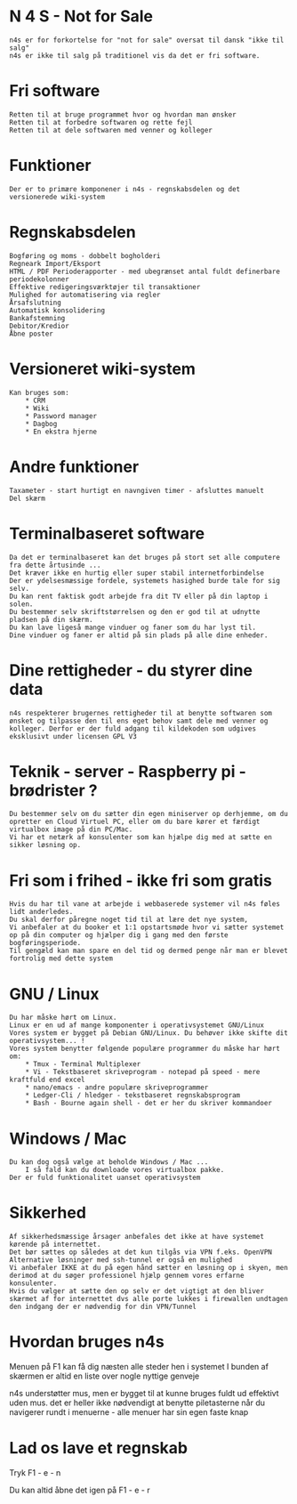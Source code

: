 # N 4 S - Not for Sale
	n4s er for forkortelse for "not for sale" oversat til dansk "ikke til salg"
	n4s er ikke til salg på traditionel vis da det er fri software.

# Fri software
	Retten til at bruge programmet hvor og hvordan man ønsker
	Retten til at forbedre softwaren og rette fejl
	Retten til at dele softwaren med venner og kolleger

# Funktioner
	Der er to primære komponener i n4s - regnskabsdelen og det versionerede wiki-system

# Regnskabsdelen
	Bogføring og moms - dobbelt bogholderi
	Regneark Import/Eksport
	HTML / PDF Perioderapporter - med ubegrænset antal fuldt definerbare periodekolonner
	Effektive redigeringsværktøjer til transaktioner
	Mulighed for automatisering via regler
	Årsafslutning
	Automatisk konsolidering
	Bankafstemning
	Debitor/Kredior
	Åbne poster

# Versioneret wiki-system
	Kan bruges som:
		* CRM
		* Wiki
		* Password manager
		* Dagbog
		* En ekstra hjerne
# Andre funktioner
	Taxameter - start hurtigt en navngiven timer - afsluttes manuelt
	Del skærm

# Terminalbaseret software
	Da det er terminalbaseret kan det bruges på stort set alle computere fra dette årtusinde ...
	Det kræver ikke en hurtig eller super stabil internetforbindelse
	Der er ydelsesmæssige fordele, systemets hasighed burde tale for sig selv.
	Du kan rent faktisk godt arbejde fra dit TV eller på din laptop i solen.
	Du bestemmer selv skriftstørrelsen og den er god til at udnytte pladsen på din skærm.
	Du kan lave ligeså mange vinduer og faner som du har lyst til.
	Dine vinduer og faner er altid på sin plads på alle dine enheder.

# Dine rettigheder - du styrer dine data
	n4s respekterer brugernes rettigheder til at benytte softwaren som ønsket og tilpasse den til ens eget behov samt dele med venner og kolleger. Derfor er der fuld adgang til kildekoden som udgives eksklusivt under licensen GPL V3

# Teknik - server - Raspberry pi - brødrister ?
	Du bestemmer selv om du sætter din egen miniserver op derhjemme, om du opretter en Cloud Virtuel PC, eller om du bare kører et færdigt virtualbox image på din PC/Mac. 
	Vi har et netærk af konsulenter som kan hjælpe dig med at sætte en sikker løsning op.

# Fri som i frihed - ikke fri som gratis
	Hvis du har til vane at arbejde i webbaserede systemer vil n4s føles lidt anderledes.
	Du skal derfor påregne noget tid til at lære det nye system, 
	Vi anbefaler at du booker et 1:1 opstartsmøde hvor vi sætter systemet op på din computer og hjælper dig i gang med den første bogføringsperiode.
	Til gengæld kan man spare en del tid og dermed penge når man er blevet fortrolig med dette system

# GNU / Linux
	Du har måske hørt om Linux. 
	Linux er en ud af mange komponenter i operativsystemet GNU/Linux 
	Vores system er bygget på Debian GNU/Linux. Du behøver ikke skifte dit operativsystem... !
	Vores system benytter følgende populære programmer du måske har hørt om:
		* Tmux - Terminal Multiplexer
		* Vi - Tekstbaseret skriveprogram - notepad på speed - mere kraftfuld end excel
		* nano/emacs - andre populære skriveprogrammer
		* Ledger-Cli / hledger - tekstbaseret regnskabsprogram
		* Bash - Bourne again shell - det er her du skriver kommandoer

# Windows / Mac
	Du kan dog også vælge at beholde Windows / Mac ...
		I så fald kan du downloade vores virtualbox pakke.
	Der er fuld funktionalitet uanset operativsystem

# Sikkerhed
	Af sikkerhedsmæssige årsager anbefales det ikke at have systemet kørende på internettet.
	Det bør sættes op således at det kun tilgås via VPN f.eks. OpenVPN
	Alternative løsninger med ssh-tunnel er også en mulighed
	Vi anbefaler IKKE at du på egen hånd sætter en løsning op i skyen, men derimod at du søger professionel hjælp gennem vores erfarne konsulenter.
	Hvis du vælger at sætte den op selv er det vigtigt at den bliver skærmet af for internettet dvs alle porte lukkes i firewallen undtagen den indgang der er nødvendig for din VPN/Tunnel

# Hvordan bruges n4s
Menuen på F1 kan få dig næsten alle steder hen i systemet
I bunden af skærmen er altid en liste over nogle nyttige genveje

n4s understøtter mus, men er bygget til at kunne bruges fuldt ud effektivt uden mus.
det er heller ikke nødvendigt at benytte piletasterne når du navigerer rundt i menuerne - alle menuer har sin egen faste knap

# Lad os lave et regnskab
Tryk F1  - e - n 

Du kan altid åbne det igen på F1 - e - r
